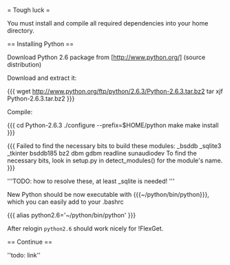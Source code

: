 = Tough luck =

You must install and compile all required dependencies into your home directory.

== Installing Python ==

Download Python 2.6 package from [http://www.python.org/] (source distribution)

Download and extract it:

{{{
wget http://www.python.org/ftp/python/2.6.3/Python-2.6.3.tar.bz2
tar xjf Python-2.6.3.tar.bz2
}}}

Compile:

{{{
cd Python-2.6.3
./configure --prefix=$HOME/python
make
make install
}}}

{{{
Failed to find the necessary bits to build these modules:
_bsddb             _sqlite3           _tkinter
bsddb185           bz2                dbm
gdbm               readline           sunaudiodev
To find the necessary bits, look in setup.py in detect_modules() for the module's name.
}}}

'''TODO: how to resolve these, at least _sqlite is needed! '''

New Python should be now executable with {{{~/python/bin/python}}}, which you can easily add to your .bashrc

{{{
alias python2.6='~/python/bin/python'
}}}

After relogin `python2.6` should work nicely for !FlexGet.

== Continue ==

''todo: link''